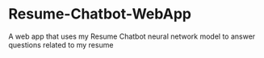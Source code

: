 # Resume-Chatbot-WebApp
A web app that uses my Resume Chatbot neural network model to answer questions related to my resume
